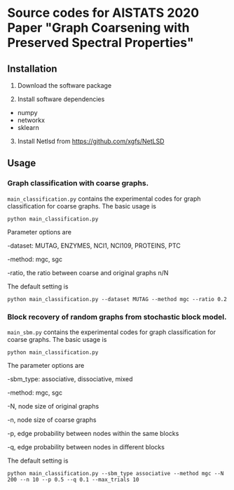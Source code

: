 # Source codes for AISTATS 2020 Paper "Graph Coarsening with Preserved Spectral Properties"


## Installation
1. Download the software package

2. Install software dependencies
- numpy
- networkx
- sklearn

3. Install Netlsd from https://github.com/xgfs/NetLSD


## Usage

### Graph classification with coarse graphs.

`main_classification.py` contains the experimental codes for graph classification for coarse graphs. 
The basic usage is 

```
python main_classification.py
```

Parameter options are

-dataset: MUTAG, ENZYMES, NCI1, NCI109, PROTEINS, PTC

-method: mgc, sgc

-ratio, the ratio between coarse and original graphs n/N

The default setting is 
```
python main_classification.py --dataset MUTAG --method mgc --ratio 0.2
```

### Block recovery of random graphs from stochastic block model. 

`main_sbm.py` contains the experimental codes for graph classification for coarse graphs. 
The basic usage is 
```
python main_classification.py
```
The parameter options are

-sbm_type: associative, dissociative, mixed

-method: mgc, sgc

-N, node size of original graphs

-n, node size of coarse graphs

-p, edge probability between nodes within the same blocks

-q, edge probability between nodes in different blocks

The default setting is 
```
python main_classification.py --sbm_type associative --method mgc --N 200 --n 10 --p 0.5 --q 0.1 --max_trials 10
```





